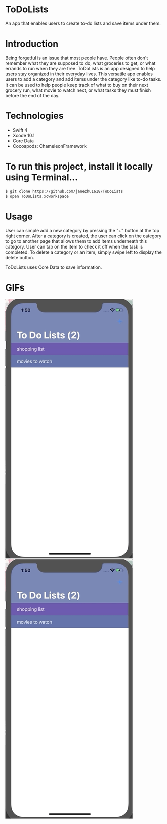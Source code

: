 # ToDoLists
An app that enables users to create to-do lists and save items under them.  

# Introduction
Being forgetful is an issue that most people have.  People often don't remember what they are supposed to do, what groceries to get, or what errands to run when they are free.  ToDoLists is an app designed to help users stay organized in their everyday lives.  This versatile app enables users to add a category and add items under the category like to-do tasks.  It can be used to help people keep track of what to buy on their next grocery run, what movie to watch next, or what tasks they must finish before the end of the day. 

# Technologies
- Swift 4
- Xcode 10.1
- Core Data
- Cocoapods: ChameleonFramework

# To run this project, install it locally using Terminal...
```
$ git clone https://github.com/janezhu1618/ToDoLists
$ open ToDoLists.xcworkspace
```

# Usage
User can simple add a new category by pressing the "+" button at the top right corner.  After a category is created, the user can click on the category to go to another page that allows them to add items underneath this category.  User can tap on the item to check it off when the task is completed. To delete a category or an item, simply swipe left to display the delete button.

ToDoLists uses Core Data to save information. 

# GIFs
![](toDoListsGif1.gif)
![](toDoListsGif2.gif)
